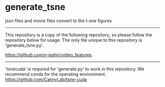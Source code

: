 # generate_tsne
json files and movie files convert to the t-sne figures
***
This repository is a copy of the following repository, so please follow the repository below for usage.
The only file unique to this repository is 'generate_tsne.py'.

https://github.com/v-iashin/video_features
***
'tsnecuda' is required for 'generate.py' to work in this repository.
We recommend conda for the operating environment.
https://github.com/CannyLab/tsne-cuda
